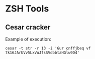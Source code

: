 

# ZSH Tools

## Cesar cracker

Example of execution:
```
cesar -t str -r 13 -i 'Gur cnffjbeq vf 7k16JArUVv5LxVuJfsSVdbbtaHGlw9D4'
```